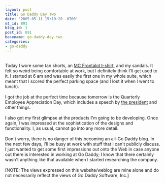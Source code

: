 ```yaml
---
layout: post
title: Go Daddy Day Two
date: '2005-05-11 15:19:20 -0700'
mt_id: 891
blog_id: 1
post_id: 891
basename: go-daddy-day-two
categories:
- go-daddy
---
```

<br />Today I wore some tan shorts, an <a href="http://www.frontalot.com/">MC Frontalot t-shirt</a>, and my sandals. It felt so weird being comfortable at work, but I definitely think I'll get used to it. I started at 6 am and was easily the first one in my whole suite, which meant that I scored the perfect parking space (and I lost it when I went to lunch).<br /><br />I got the job at the perfect time because tomorrow is the Quarterly Employee Appreciation Day, which includes a speech by <a href="http://www.bobparsons.com/">the president</a> and other things.<br /><br />I also got my first glimpse at the products I'm going to be developing. Once again, I was impressed at the sophistication of the designs and functionality. I, as usual, cannot go into any more detail.<br /><br />Don't worry, there is no danger of this becoming an all-Go Daddy blog. In the next few days, I'll be busy at work with stuff that I can't publicly discuss. I just wanted to get some first impressions out onto the Web in case anyone out there is interested in working at Go Daddy; I know that there certainly wasn't anything like that available when I started researching the company.<br /><br />[NOTE: The views expressed on this website/weblog are mine alone and do not necessarily reflect the views of Go Daddy Software, Inc.]<br /><br /><br />
